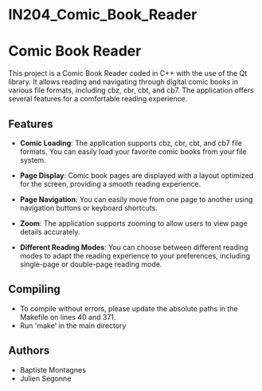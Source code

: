 # IN204_Comic_Book_Reader

# Comic Book Reader

This project is a Comic Book Reader coded in C++ with the use of the Qt library. It allows reading and navigating through digital comic books in various file formats, including cbz, cbr, cbt, and cb7. The application offers several features for a comfortable reading experience.

## Features

- **Comic Loading**: The application supports cbz, cbr, cbt, and cb7 file formats. You can easily load your favorite comic books from your file system.

- **Page Display**: Comic book pages are displayed with a layout optimized for the screen, providing a smooth reading experience.

- **Page Navigation**: You can easily move from one page to another using navigation buttons or keyboard shortcuts.

- **Zoom**: The application supports zooming to allow users to view page details accurately.

- **Different Reading Modes**: You can choose between different reading modes to adapt the reading experience to your preferences, including single-page or double-page reading mode.


## Compiling

- To compile without errors, please update the absolute paths in the Makefile on lines 40 and 371.
- Run 'make' in the main directory


## Authors

- Baptiste Montagnes
- Julien Segonne
